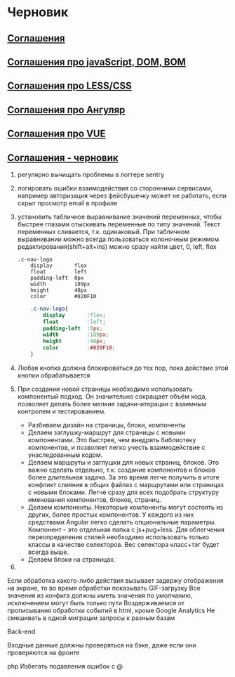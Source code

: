 # Черновик

## [Соглашения](/txt/conventions.md.html)

## [Соглашения про javaScript, DOM, BOM](/txt/conventions.js.md.html)

## [Соглашения про LESS/CSS](/txt/conventions.less.md.html)

## [Соглашения про Ангуляр](/txt/conventions.angular.md.html)

## [Соглашения про VUE](/txt/conventions.vue.md.html)

## [Соглашения - черновик](/txt/conventions.draft.md.html)


1. регулярно вычищать проблемы в логгере sentry
1. логировать ошибки взаимодействия со сторонними сервисами, например авторизация через фейсбушечку может не работать, если скрыт просмотр email в профиле
1. установить табличное выравнивание значений переменных, чтобы быстрее глазами отыскивать переменные по типу значений. Текст переменных сливается, т.к. одинаковый. При табличном выравнивании можно всегда пользоваться колоночным режимом редактирования(shift+alt+ins) 
	можно сразу найти цвет, 0, left, flex
	```stylus
	.c-nav-logo
		display       flex
		float         left
		padding-left  0px
		width         189px
		height        48px
		color         #820F10
	```
	
	```css
    	.c-nav-logo{
    		display       :flex;
    		float         :left;
    		padding-left  :0px;
    		width         :189px;
    		height        :48px;
    		color         :#820F10;
   		}
	```
1. Любая кнопка должна блокироваться до тех пор, пока действие этой кнопки обрабатывается
1. При создании новой страницы необходимо использовать компонентый подход. Он значительно сокращает объём кода, позволяет делать более мелкие задачи-итерации с взаимным контролем и тестированием.
	* Разбиваем дизайн на страницы, блоки, компоненты
	* Делаем заглушку-маршрут для страницы с новыми компонентами. Это быстрее, чем внедрять библиотеку компонентов, и позволяет легко учесть взаимодействие с унаследованным кодом.
	* Делаем маршруты и заглушки для новых страниц, блоков. Это важно сделать отдельно, т.к. создание компонентов и блоков более длительная задача. За это время легче получить в итоге 
		конфликт слияния в общих файлах с маршрутами или страницах с новыми блоками. Легче сразу для всех подобрать структуру именования компонентов, блоков, страниц.  
	* Делаем компоненты. Некоторые компоненты могут состоять из других, более простых компонентов. У каждого из них средствами Angular легко сделать опциональные параметры.
		Компонент - это отдельная папка с js+pug+less. 
		Для облегчения переопределения стилей необходимо использовать только классы в качестве селекторов. Вес селектора класс+тэг будет всегда выше. 
	* Делаем блоки на страницах.
	
1. 

Если обработка какого-либо действия вызывает задержу отображения на экране, то во время обработки показывать GIF-загрузку
Все значения из конфига должны иметь значения по умолчанию, исключением могут быть только пути
Воздерживаемся от прописывания обработки событий в html, кроме Google Analytics
Не смешивать в одной миграции запросы к разным базам

Back-end

Входные данные должны проверяться на бэке, даже если они проверяются на фронте

php
Избегать подавления ошибок с @

